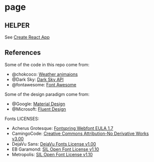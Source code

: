 # page

## HELPER

See [Create React App](https://github.com/facebookincubator/create-react-app/blob/master/packages/react-scripts/template/README.md)

## References

Some of the code in this repo come from:

- @chokcoco: [Weather animaions](http://chokcoco.github.io/magicCss/html/index.html)
- @Dark Sky: [Dark Sky API](https://darksky.net/dev)
- @fontawesome: [Font Awesome](https://fontawesome.com/icons)

Some of the design paradigm come from:

- @Google: [Material Design](https://material.io/design/#)
- @Microsoft: [Fluent Design](https://docs.microsoft.com/en-us/windows/uwp/design/style/)

Fonts LICENSES:

- Acherus Grotesque: [Fontspring Webfont EULA 1.7](https://www.fontspring.com/lic/zwpbi0u3jq)
- CamingoCode: [Creative Commons Attribution-No Derivative Works v3.00](https://www.fontsquirrel.com/license/camingocode)
- DejaVu Sans: [DejaVu Fonts License v1.00](https://www.fontsquirrel.com/license/dejavu-sans)
- EB Garamond: [SIL Open Font License v1.10](https://www.fontsquirrel.com/license/eb-garamond)
- Metropolis: [SIL Open Font License v1.10](https://www.fontsquirrel.com/license/metropolis)
